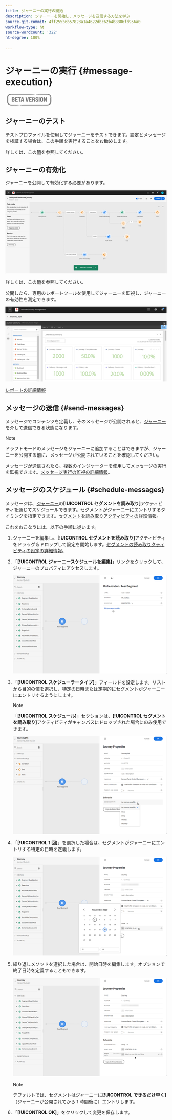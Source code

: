 ```yaml
---
title: ジャーニーの実行の開始
description: ジャーニーを開始し、メッセージを送信する方法を学ぶ
source-git-commit: 4ff255b6b57823a1a4622dbc62b4b8886fd956a0
workflow-type: ht
source-wordcount: '322'
ht-degree: 100%

---
```



# ジャーニーの実行 {#message-execution}

![](../assets/do-not-localize/badge.png)

## ジャーニーのテスト

テストプロファイルを使用してジャーニーをテストできます。設定とメッセージを検証する場合は、この手順を実行することをお勧めします。

詳しくは、この[節](testing-the-journey.md)を参照してください。

## ジャーニーの有効化

ジャーニーを公開して有効化する必要があります。

![](../assets/jo-journeyuc2_32bis.png)

詳しくは、この[節](publishing-the-journey.md)を参照してください。


公開したら、専用のレポートツールを使用してジャーニーを監視し、ジャーニーの有効性を測定できます。

![](../assets/jo-dynamic_report_journey_12.png)

[レポートの詳細情報](../reports/live-report.md)

## メッセージの送信 {#send-messages}

メッセージでコンテンツを定義し、そのメッセージが公開されると、[ジャーニー](journey.md)を介して送信できる状態になります。

>[!NOTE]
>
>ドラフトモードのメッセージをジャーニーに追加することはできますが、ジャーニーを公開する前に、メッセージが公開されていることを確認してください。

メッセージが送信されたら、複数のインジケーターを使用してメッセージの実行を監視できます。[メッセージ実行の監視の詳細情報](../message-monitoring.md)。

## メッセージのスケジュール {#schedule-messages}

メッセージは、[ジャーニー](journey.md)の&#x200B;**[!UICONTROL セグメントを読み取り]**&#x200B;アクティビティを通じてスケジュールできます。セグメントがジャーニーにエントリするタイミングを指定できます。[セグメントを読み取りアクティビティの詳細情報](read-segment.md)。

これをおこなうには、以下の手順に従います。

1. ジャーニーを編集し、**[!UICONTROL セグメントを読み取り]**&#x200B;アクティビティをドラッグ＆ドロップして設定を開始します。[セグメントの読み取りクティビティの設定の詳細情報](read-segment.md#configuring-segment-trigger-activity)。

1. 「**[!UICONTROL ジャーニースケジュールを編集]**」リンクをクリックして、ジャーニーのプロパティにアクセスします。

   ![](../assets/message-read-segment-schedule.png)

1. 「**[!UICONTROL スケジューラータイプ]**」フィールドを設定します。リストから目的の値を選択し、特定の日時または定期的にセグメントがジャーニーにエントリするようにします。

   >[!NOTE]
   >
   >「**[!UICONTROL スケジュール]**」セクションは、**[!UICONTROL セグメントを読み取り]**&#x200B;アクティビティがキャンバスにドロップされた場合にのみ使用できます。

   ![](../assets/message-read-segment-scheduler.png)

1. 「**[!UICONTROL 1 回]**」を選択した場合は、セグメントがジャーニーにエントリする特定の日時を定義します。

   ![](../assets/message-read-segment-scheduler-once.png)

1. 繰り返しメソッドを選択した場合は、開始日時を編集します。オプションで終了日時を定義することもできます。

   ![](../assets/message-read-segment-scheduler-daily.png)

   >[!NOTE]
   >
   >デフォルトでは、セグメントはジャーニーに&#x200B;**[!UICONTROL できるだけ早く]**（ジャーニーが公開されてから 1 時間後に）エントリします。

1. 「**[!UICONTROL OK]**」をクリックして変更を保存します。

<!--Unitary messages that are triggered by an event within a journey cannot be scheduled.-->
